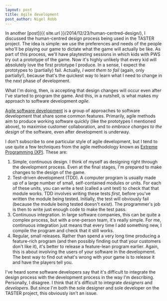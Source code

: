 ```yaml
---
layout: post
title: Agile development
post_author: Nigel Robb
---
```

In another [post]({{ site.url }}/2014/12/23/human-centred-design/), I discussed the human-centred design process being used in the TASTER project. The idea is simple: we use the preferences and needs of the people who'll be playing our game to dictate what the game will actually be like. As part of this process, we'll have playtesting sessions in which kids with PWS try out a prototype of the game. Now it's highly unlikely that every kid will absolutely love the first prototype I produce. In a sense, I expect the prototypes to (partially) fail. Actually, *I want them to fail* (again, only partially!), because that's the quickest way to learn what I need to change in the next phase of development.

What I'm doing, then, is accepting that design changes will occur even after I've started to program the game. And this, in a nutshell, is what makes my approach to software development *agile*.

[Agile software development](http://www.agilemanifesto.org/) is a group of approaches to software development that share some common features. Primarily, agile methods aim to produce working software quickly (like the prototypes I mentioned above), to maximise customer collaboration, and to *embrace changes to the design* of the software, even after development is underway.

I don't subscribe to one particular style of agile development, but I tend to use quite a few techniques from the agile methodology known as [Extreme Programming (XP)](http://xprogramming.com/what-is-extreme-programming/). These are:

1. Simple, continuous design. I think of myself as designing right through the development process. Even at the final stages, I'm prepared to make changes to the design of the game.
2. Test-driven development (TDD). A computer program is usually made up of a large number of small, self-contained modules or units. For each of these units, you can write a test (called a unit test) to check that that module works. TDD involves writing these tests *first*, before you've written the module being tested. Initially, the test will obviously fail (because the module being tested doesn't exist). The programmer's job is then to write just enough code to make the test pass.
3. Continuous integration. In large software companies, this can be quite a complex process, but with a one-person team, it's really simple. For me, continuous integration just means that every time I add something new, I compile the program and check that it still works.
4. Regular, small releases. Rather than spend a very long time producing a feature-rich program (and then possibly finding out that your customers don't like it), it's better to release a feature-lean program earlier. Again, this is about involving the users of your software in the developmemt. The best way to find out what's wrong with your game is to release it and have the players tell you.

I've heard some software developers say that it's difficult to integrate the design process with the development process in the way I'm describing. Personally, I disagree. I think that it's difficult to integrate *designers* and *developers*. But since I'm both the sole designer and sole developer on the TASTER project, this obviously isn't an issue.
